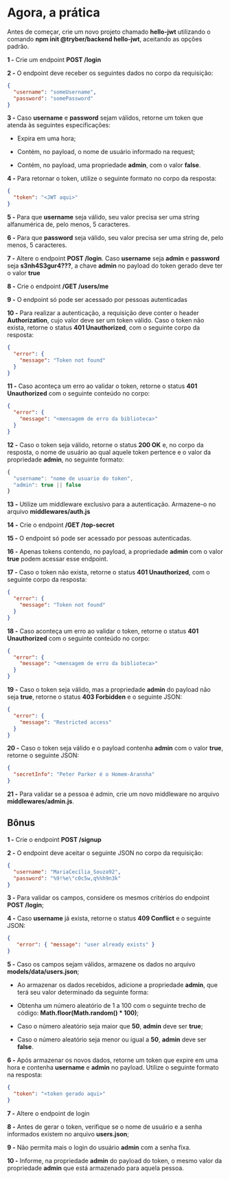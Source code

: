 # Agora, a prática

Antes de começar, crie um novo projeto chamado **hello-jwt** utilizando o comando **npm init @tryber/backend hello-jwt**, aceitando as opções padrão.

**1 -** Crie um endpoint **POST /login**

**2 -** O endpoint deve receber os seguintes dados no corpo da requisição:

```json
{
  "username": "someUsername",
  "password": "somePassword"
}
```

**3 -** Caso **username** e **password** sejam válidos, retorne um token que atenda às seguintes especificações:

* Expira em uma hora;

* Contém, no payload, o nome de usuário informado na request;

* Contém, no payload, uma propriedade **admin**, com o valor **false**.

**4 -** Para retornar o token, utilize o seguinte formato no corpo da resposta:

```json
{
  "token": "<JWT aqui>"
}
```

**5 -** Para que **username** seja válido, seu valor precisa ser uma string alfanumérica de, pelo menos, 5 caracteres.

**6 -** Para que **password** seja válido, seu valor precisa ser uma string de, pelo menos, 5 caracteres.

**7 -** Altere o endpoint **POST /login**. Caso **username** seja **admin** e **password** seja **s3nh4S3gur4???**, a chave **admin** no payload do token gerado deve ter o valor **true**

**8 -** Crie o endpoint **/GET /users/me**

**9 -** O endpoint só pode ser acessado por pessoas autenticadas

**10 -** Para realizar a autenticação, a requisição deve conter o header **Authorization**, cujo valor deve ser um token válido. Caso o token não exista, retorne o status **401 Unauthorized**, com o seguinte corpo da resposta:

```json
{
  "error": {
    "message": "Token not found"
  }
}
```

**11 -** Caso aconteça um erro ao validar o token, retorne o status **401 Unauthorized** com o seguinte conteúdo no corpo:

```json
{
  "error": {
    "message": "<mensagem de erro da biblioteca>"
  }
}
```

**12 -** Caso o token seja válido, retorne o status **200 OK** e, no corpo da resposta, o nome de usuário ao qual aquele token pertence e o valor da propriedade **admin**, no seguinte formato:

```javascript
{
  "username": "nome de usuario do token",
  "admin": true || false
}
```

**13 -** Utilize um middleware exclusivo para a autenticação. Armazene-o no arquivo **middlewares/auth.js**

**14 -** Crie o endpoint **/GET /top-secret**

**15 -** O endpoint só pode ser acessado por pessoas autenticadas.

**16 -** Apenas tokens contendo, no payload, a propriedade **admin** com o valor **true** podem acessar esse endpoint.

**17 -** Caso o token não exista, retorne o status **401 Unauthorized**, com o seguinte corpo da resposta:

```json
{
  "error": {
    "message": "Token not found"
  }
}
```

**18 -** Caso aconteça um erro ao validar o token, retorne o status **401 Unauthorized** com o seguinte conteúdo no corpo:

```json
{
  "error": {
    "message": "<mensagem de erro da biblioteca>"
  }
}
```

**19 -** Caso o token seja válido, mas a propriedade **admin** do payload não seja **true**, retorne o status **403 Forbidden** e o seguinte JSON:

```json
{
  "error": {
    "message": "Restricted access"
  }
}
```

**20 -** Caso o token seja válido e o payload contenha **admin** com o valor **true**, retorne o seguinte JSON:

```json
{
  "secretInfo": "Peter Parker é o Homem-Arannha"
}
```

**21 -** Para validar se a pessoa é admin, crie um novo middleware no arquivo **middlewares/admin.js**.

## Bônus

**1 -** Crie o endpoint **POST /signup**

**2 -** O endpoint deve aceitar o seguinte JSON no corpo da requisição:

```json
{
  "username": "MariaCecília_Souza92",
  "password": "%9!%e\"c0c5w,q%%h9n3k"
}
```

**3 -** Para validar os campos, considere os mesmos critérios do endpoint **POST /login**;

**4 -** Caso **username** já exista, retorne o status **409 Conflict** e o seguinte JSON:

```json
{
   "error": { "message": "user already exists" }
}
```

**5 -** Caso os campos sejam válidos, armazene os dados no arquivo **models/data/users.json**;

* Ao armazenar os dados recebidos, adicione a propriedade **admin**, que terá seu valor determinado da seguinte forma:

* Obtenha um número aleatório de 1 a 100 com o seguinte trecho de código: **Math.floor(Math.random() * 100)**;

* Caso o número aleatório seja maior que **50**, **admin** deve ser **true**;

* Caso o número aleatório seja menor ou igual a **50**, **admin** deve ser **false**.

**6 -** Após armazenar os novos dados, retorne um token que expire em uma hora e contenha **username** e **admin** no payload. Utilize o seguinte formato na resposta:

```json
{
  "token": "<token gerado aqui>"
}
```

**7 -** Altere o endpoint de login

**8 -** Antes de gerar o token, verifique se o nome de usuário e a senha informados existem no arquivo **users.json**;

**9 -** Não permita mais o login do usuário **admin** com a senha fixa.

**10 -** Informe, na propriedade **admin** do payload do token, o mesmo valor da propriedade **admin** que está armazenado para aquela pessoa.
